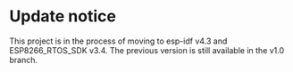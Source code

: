 # Update notice
This project is in the process of moving to esp-idf v4.3 and ESP8266_RTOS_SDK v3.4.
The previous version is still available in the v1.0 branch.

